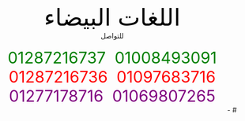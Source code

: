 <html>
    <head>
        <title>
            اللغات البيضاء
        </title>
    </head>
    <body dir="rtl">
        <center>
            <font color="black" size="10">اللغات البيضاء</font>
            <br>
            للتواصل
            <br>
            <br>
            <font color="green" size="6">01008493091&nbsp;&nbsp;01287216737</font>
            <br>
            <font color="red" size="6">01097683716&nbsp;&nbsp;01287216736</font>
            <br>
            <font color="purple" size="6">01069807265&nbsp;&nbsp;01277178716</font>
        </center>
    </body>
</html># -
